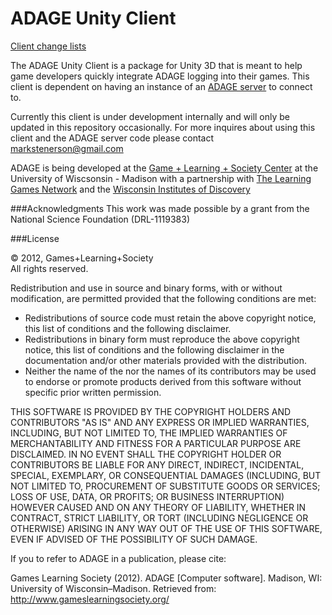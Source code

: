 ADAGE Unity Client
====================

[Client change lists](https://github.com/wids-eria/adage_unity_client/blob/master/change_list.md)

The ADAGE Unity Client is a package for Unity 3D that is meant to help game developers quickly integrate ADAGE logging into their games. This client is dependent on having an instance of an [ADAGE server](https://github.com/wids-eria/ADAGE) to connect to.

Currently this client is under development internally and will only be updated in this repository occasionally. For more inquires about using this client and the ADAGE server code please contact markstenerson@gmail.com

ADAGE is being developed at the [Game + Learning + Society Center](http://www.gameslearningsociety.org) at the University of Wiscsonsin - Madison with
a partnership with [The Learning Games Network](http://www.learninggamesnetwork.org) and the [Wisconsin Institutes of Discovery](http://wid.wisc.edu)


###Acknowledgments 
This work was made possible by a grant from the National Science Foundation (DRL-1119383)

###License

© 2012, Games+Learning+Society<br/>
All rights reserved.

Redistribution and use in source and binary forms, with or without modification, are permitted provided that the following conditions are met:

* Redistributions of source code must retain the above copyright notice, this list of conditions and the following disclaimer.
* Redistributions in binary form must reproduce the above copyright notice, this list of conditions and the following disclaimer in the documentation and/or other materials provided with the distribution. 
* Neither the name of the nor the names of its contributors may be used to endorse or promote products derived from this software without specific prior written permission. 

THIS SOFTWARE IS PROVIDED BY THE COPYRIGHT HOLDERS AND CONTRIBUTORS "AS IS" AND ANY EXPRESS OR IMPLIED WARRANTIES, INCLUDING, BUT NOT LIMITED TO, THE IMPLIED WARRANTIES OF MERCHANTABILITY AND FITNESS FOR A PARTICULAR PURPOSE ARE DISCLAIMED. IN NO EVENT SHALL THE COPYRIGHT HOLDER OR CONTRIBUTORS BE LIABLE FOR ANY DIRECT, INDIRECT, INCIDENTAL, SPECIAL, EXEMPLARY, OR CONSEQUENTIAL DAMAGES (INCLUDING, BUT NOT LIMITED TO, PROCUREMENT OF SUBSTITUTE GOODS OR SERVICES; LOSS OF USE, DATA, OR PROFITS; OR BUSINESS INTERRUPTION) HOWEVER CAUSED AND ON ANY THEORY OF LIABILITY, WHETHER IN CONTRACT, STRICT LIABILITY, OR TORT (INCLUDING NEGLIGENCE OR OTHERWISE) ARISING IN ANY WAY OUT OF THE USE OF THIS SOFTWARE, EVEN IF ADVISED OF THE POSSIBILITY OF SUCH DAMAGE.

If you to refer to ADAGE in a publication, please cite:

Games Learning Society (2012). ADAGE [Computer software]. Madison, WI: University of Wisconsin–Madison. Retrieved from: http://www.gameslearningsociety.org/

